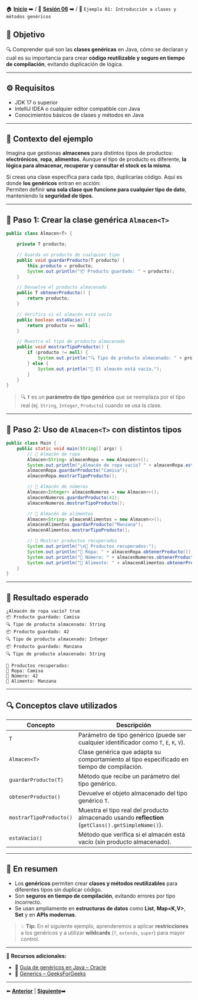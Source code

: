 🏠 [**Inicio**](../../Readme.md) ➡️ / 📖 [**Sesión 06**](../Readme.md) ➡️ / 📝 `Ejemplo 01: Introducción a clases y métodos genéricos`

## 🎯 Objetivo

🔍 Comprender qué son las **clases genéricas** en Java, cómo se declaran y cuál es su importancia para crear **código reutilizable y seguro en tiempo de compilación**, evitando duplicación de lógica.

---

## ⚙️ Requisitos

- JDK 17 o superior  
- IntelliJ IDEA o cualquier editor compatible con Java  
- Conocimientos básicos de clases y métodos en Java  

---

## 🧠 Contexto del ejemplo

Imagina que gestionas **almacenes** para distintos tipos de productos: **electrónicos**, **ropa**, **alimentos**. Aunque el tipo de producto es diferente, **la lógica para almacenar, recuperar y consultar el stock es la misma**.

Si creas una clase específica para cada tipo, duplicarías código. Aquí es donde **los genéricos** entran en acción:  
Permiten definir **una sola clase que funcione para cualquier tipo de dato**, manteniendo la **seguridad de tipos**.

---

## 🧱 Paso 1: Crear la clase genérica `Almacen<T>`

```java
public class Almacen<T> {

    private T producto;

    // Guarda un producto de cualquier tipo
    public void guardarProducto(T producto) {
        this.producto = producto;
        System.out.println("📦 Producto guardado: " + producto);
    }

    // Devuelve el producto almacenado
    public T obtenerProducto() {
        return producto;
    }

    // Verifica si el almacén está vacío
    public boolean estaVacio() {
        return producto == null;
    }

    // Muestra el tipo de producto almacenado
    public void mostrarTipoProducto() {
        if (producto != null) {
            System.out.println("🔍 Tipo de producto almacenado: " + producto.getClass().getSimpleName());
        } else {
            System.out.println("🚫 El almacén está vacío.");
        }
    }
}
```

> 🔍 **`T`** es un **parámetro de tipo genérico** que se reemplaza por el tipo real (ej. `String`, `Integer`, `Producto`) cuando se usa la clase.

---

## 🚀 Paso 2: Uso de `Almacen<T>` con distintos tipos

```java
public class Main {
    public static void main(String[] args) {
        // 🧺 Almacén de ropa
        Almacen<String> almacenRopa = new Almacen<>();
        System.out.println("¿Almacén de ropa vacío? " + almacenRopa.estaVacio());
        almacenRopa.guardarProducto("Camisa");
        almacenRopa.mostrarTipoProducto();

        // 🔢 Almacén de números
        Almacen<Integer> almacenNumeros = new Almacen<>();
        almacenNumeros.guardarProducto(42);
        almacenNumeros.mostrarTipoProducto();

        // 🍏 Almacén de alimentos
        Almacen<String> almacenAlimentos = new Almacen<>();
        almacenAlimentos.guardarProducto("Manzana");
        almacenAlimentos.mostrarTipoProducto();

        // 🎯 Mostrar productos recuperados
        System.out.println("\n🎯 Productos recuperados:");
        System.out.println("🧺 Ropa: " + almacenRopa.obtenerProducto());
        System.out.println("🔢 Número: " + almacenNumeros.obtenerProducto());
        System.out.println("🍏 Alimento: " + almacenAlimentos.obtenerProducto());
    }
}
```

---

## 🧪 Resultado esperado

```
¿Almacén de ropa vacío? true
📦 Producto guardado: Camisa
🔍 Tipo de producto almacenado: String
📦 Producto guardado: 42
🔍 Tipo de producto almacenado: Integer
📦 Producto guardado: Manzana
🔍 Tipo de producto almacenado: String

🎯 Productos recuperados:
🧺 Ropa: Camisa
🔢 Número: 42
🍏 Alimento: Manzana
```

---

## 🔍 Conceptos clave utilizados

| Concepto              | Descripción |
|-----------------------|-------------|
| `T`                   | Parámetro de tipo genérico (puede ser cualquier identificador como `T`, `E`, `K`, `V`). |
| `Almacen<T>`          | Clase genérica que adapta su comportamiento al tipo especificado en tiempo de compilación. |
| `guardarProducto(T)`  | Método que recibe un parámetro del tipo genérico. |
| `obtenerProducto()`   | Devuelve el objeto almacenado del tipo genérico `T`. |
| `mostrarTipoProducto()` | Muestra el tipo real del producto almacenado usando **reflection** (`getClass().getSimpleName()`). |
| `estaVacio()`         | Método que verifica si el almacén está vacío (sin producto almacenado). |

---

## 📝 En resumen

- Los **genéricos** permiten crear **clases y métodos reutilizables** para diferentes tipos sin duplicar código.
- Son **seguros en tiempo de compilación**, evitando errores por tipo incorrecto.
- Se usan ampliamente en **estructuras de datos** como **List<T>**, **Map<K,V>**, **Set<T>** y en **APIs modernas**.

> 💡 **Tip:** En el siguiente ejemplo, aprenderemos a aplicar **restricciones** a los genéricos y a utilizar **wildcards** (`?`, `extends`, `super`) para mayor control.

---

📘 **Recursos adicionales:**

- 🔗 [Guía de genéricos en Java – Oracle](https://docs.oracle.com/javase/tutorial/java/generics/index.html)  
- 🔗 [Generics – GeeksForGeeks](https://www.geeksforgeeks.org/generics-in-java/)  

---

⬅️ [**Anterior**](../Readme.md) | [**Siguiente**](../Reto-01/Readme.md)➡️  